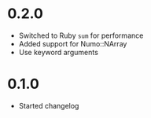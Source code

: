 # 0.2.0

- Switched to Ruby `sum` for performance
- Added support for Numo::NArray
- Use keyword arguments

# 0.1.0

- Started changelog
